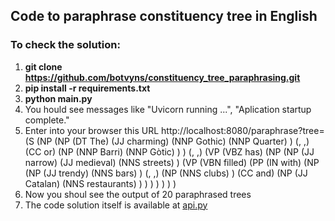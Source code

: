 ## Code to paraphrase constituency tree in English

### To check the solution:
1. **git clone https://github.com/botvyns/constituency_tree_paraphrasing.git**
2. **pip install -r requirements.txt**
3. **python main.py**
4. You hould see messages like "Uvicorn running ...", "Aplication startup complete."
5. Enter into your browser this URL http://localhost:8080/paraphrase?tree=(S (NP (NP (DT The) (JJ charming) (NNP Gothic) (NNP Quarter) ) (, ,) (CC or) (NP (NNP Barri) (NNP Gòtic) ) ) (, ,) (VP (VBZ has) (NP (NP (JJ narrow) (JJ medieval) (NNS streets) ) (VP (VBN filled) (PP (IN with) (NP (NP (JJ trendy) (NNS bars) ) (, ,) (NP (NNS clubs) ) (CC and) (NP (JJ Catalan) (NNS restaurants) ) ) ) ) ) ) )
6. Now you shoul see the output of 20 paraphrased trees
7. The code solution itself is available at [api.py](https://github.com/botvyns/constituency_tree_paraphrasing/blob/master/app/api.py)
